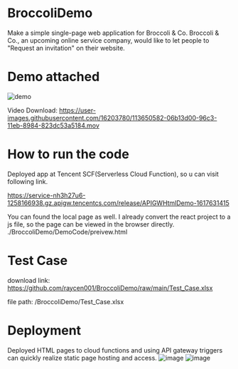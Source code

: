 # BroccoliDemo

Make a simple single-page web application for Broccoli & Co.
Broccoli & Co., an upcoming online service company, would like to let people to "Request an invitation" on their website.

# Demo attached

![demo](https://user-images.githubusercontent.com/16203780/113652355-357ce280-96c6-11eb-9f1b-0e60e96cfb0c.gif)

Video Download: https://user-images.githubusercontent.com/16203780/113650582-06b13d00-96c3-11eb-8984-823dc53a5184.mov


# How to run the code

Deployed app at Tencent SCF(Serverless Cloud Function), so u can visit following link.

https://service-nh3h27u6-1258166938.gz.apigw.tencentcs.com/release/APIGWHtmlDemo-1617631415

You can found the local page as well. I already convert the react project to a js file, so the page can be viewed in the browser directly.
./BroccoliDemo/DemoCode/preivew.html

# Test Case
download link: https://github.com/raycen001/BroccoliDemo/raw/main/Test_Case.xlsx

file path: /BroccoliDemo/Test_Case.xlsx

# Deployment

Deployed HTML pages to cloud functions and using API gateway triggers can quickly realize static page hosting and access.
![image](https://user-images.githubusercontent.com/16203780/113650190-64915500-96c2-11eb-976c-2b682f0a5777.png)
![image](https://user-images.githubusercontent.com/16203780/113650325-9b676b00-96c2-11eb-83e4-fb15277b5357.png)



